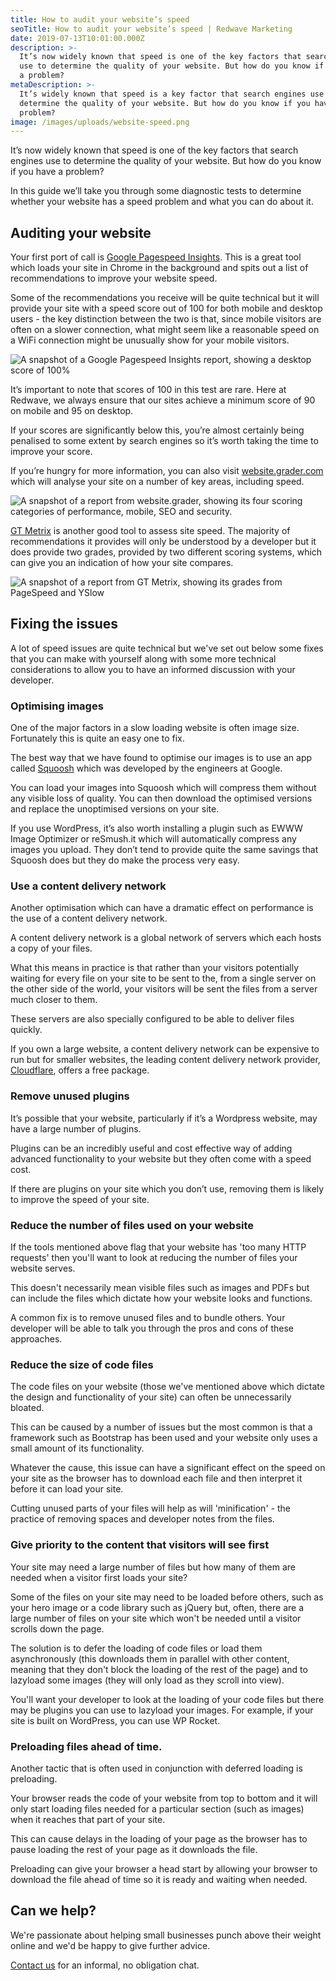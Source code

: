 ```yaml
---
title: How to audit your website’s speed
seoTitle: How to audit your website’s speed | Redwave Marketing
date: 2019-07-13T10:01:00.000Z
description: >-
  It’s now widely known that speed is one of the key factors that search engines
  use to determine the quality of your website. But how do you know if you have
  a problem?
metaDescription: >-
  It’s widely known that speed is a key factor that search engines use to
  determine the quality of your website. But how do you know if you have a
  problem?
image: /images/uploads/website-speed.png
---
```

It’s now widely known that speed is one of the key factors that search engines use to determine the quality of your website. But how do you know if you have a problem?

In this guide we’ll take you through some diagnostic tests to determine whether your website has a speed problem and what you can do about it.

## Auditing your website

Your first port of call is [Google Pagespeed Insights](https://developers.google.com/speed/pagespeed/insights/). This is a great tool which loads your site in Chrome in the background and spits out a list of recommendations to improve your website speed. 

Some of the recommendations you receive will be quite technical but it will provide your site with a speed score out of 100 for both mobile and desktop users - the key distinction between the two is that, since mobile visitors are often on a slower connection, what might seem like a reasonable speed on a WiFi connection might be unusually show for your mobile visitors.

![A snapshot of a Google Pagespeed Insights report, showing a desktop score of 100%](/images/uploads/D50CB878-92A8-46BE-89FF-C42482F29195.png)

It’s important to note that scores of 100 in this test are rare. Here at Redwave, we always ensure that our sites achieve a minimum score of 90 on mobile and 95 on desktop.

If your scores are significantly below this, you’re almost certainly being penalised to some extent by search engines so it’s worth taking the time to improve your score. 

If you’re hungry for more information, you can also visit [website.grader.com](https://website.grader.com) which will analyse your site on a number of key areas, including speed.

![A snapshot of a report from website.grader, showing its four scoring categories of performance, mobile, SEO and security.](/images/uploads/website-grader.png)

[GT Metrix](https://gtmetrix.com) is another good tool to assess site speed. The majority of recommendations it provides will only be understood by a developer but it does provide two grades, provided by two different scoring systems, which can give you an indication of how your site compares.

![A snapshot of a report from GT Metrix, showing its grades from PageSpeed and YSlow](/images/uploads/gt-metrix.png)

## Fixing the issues

A lot of speed issues are quite technical but we've set out below some fixes that you can make with yourself along with some more technical considerations to allow you to have an informed discussion with your developer.

### Optimising images

One of the major factors in a slow loading website is often image size. Fortunately this is quite an easy one to fix. 

The best way that we have found to optimise our images is to use an app called [Squoosh](https://squoosh.app) which was developed by the engineers at Google.

You can load your images into Squoosh which will compress them without any visible loss of quality. You can then download the optimised versions and replace the unoptimised versions on your site.

If you use WordPress, it’s also worth installing a plugin such as EWWW Image Optimizer or reSmush.it which will automatically compress any images you upload. They don’t tend to provide quite the same savings that Squoosh does but they do make the process very easy.

### Use a content delivery network

Another optimisation which can have a dramatic effect on performance is the use of a content delivery network. 

A content delivery network is a global network of servers which each hosts a copy of your files.

What this means in practice is that rather than your visitors potentially waiting for every file on your site to be sent to the, from a single server on the other side of the world, your visitors will be sent the files from a server much closer to them.

These servers are also specially configured to be able to deliver files quickly. 

If you own a large website, a content delivery network can be expensive to run but for smaller websites, the leading content delivery network provider, [Cloudflare](https://www.cloudflare.com/), offers a free package.

### Remove unused plugins

It’s possible that your website, particularly if it’s a Wordpress website, may have a large number of plugins. 

Plugins can be an incredibly useful and cost effective way of adding advanced functionality to your website but they often come with a speed cost. 

If there are plugins on your site which you don’t use, removing them is likely to improve the speed of your site.

### Reduce the number of files used on your website

If the tools mentioned above flag that your website has 'too many HTTP requests' then you'll want to look at reducing the number of files your website serves.

This doesn't necessarily mean visible files such as images and PDFs but can include the files which dictate how your website looks and functions.

A common fix is to remove unused files and to bundle others. Your developer will be able to talk you through the pros and cons of these approaches.

### Reduce the size of code files

The code files on your website (those we've mentioned above which dictate the design and functionality of your site) can often be unnecessarily bloated.

This can be caused by a number of issues but the most common is that a framework such as Bootstrap has been used and your website only uses a small amount of its functionality.

Whatever the cause, this issue can have a significant effect on the speed on your site as the browser has to download each file and then interpret it before it can load your site.

Cutting unused parts of your files will help as will 'minification' - the practice of removing spaces and developer notes from the files.

### Give priority to the content that visitors will see first

Your site may need a large number of files but how many of them are needed when a visitor first loads your site?

Some of the files on your site may need to be loaded before others, such as your hero image or a code library such as jQuery but, often, there are a large number of files on your site which won't be needed until a visitor scrolls down the page.

The solution is to defer the loading of code files or load them asynchronously (this downloads them in parallel with other content, meaning that they don't block the loading of the rest of the page) and to lazyload some images (they will only load as they scroll into view).

You'll want your developer to look at the loading of your code files but there may be plugins you can use to lazyload your images. For example, if your site is built on WordPress, you can use WP Rocket.

### Preloading files ahead of time.

Another tactic that is often used in conjunction with deferred loading is preloading.

Your browser reads the code of your website from top to bottom and it will only start loading files needed for a particular section (such as images) when it reaches that part of your site.

This can cause delays in the loading of your page as the browser has to pause loading the rest of your page as it downloads the file.

Preloading can give your browser a head start by allowing your browser to download the file ahead of time so it is ready and waiting when needed.

## Can we help?

We're passionate about helping small businesses punch above their weight online and we'd be happy to give further advice.

[Contact us](/contact/) for an informal, no obligation chat.
